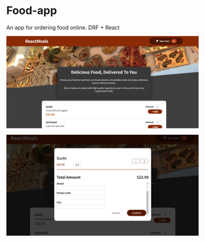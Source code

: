# Food-app
An app for ordering food online. DRF + React

![Alt text](img/Main.jpg)

![Alt text](img/Cart.jpg)